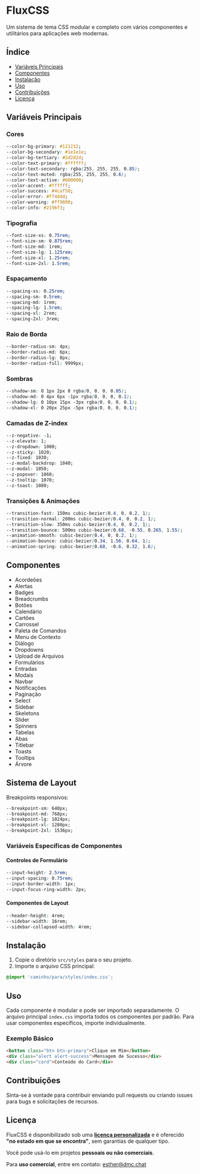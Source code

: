 # FluxCSS

Um sistema de tema CSS modular e completo com vários componentes e utilitários para aplicações web modernas.

## Índice

- [Variáveis Principais](#variáveis-principais)
- [Componentes](#componentes)
- [Instalação](#instalação)
- [Uso](#uso)
- [Contribuições](#contribuições)
- [Licença](#licença)

## Variáveis Principais

### Cores
```css
--color-bg-primary: #121212;
--color-bg-secondary: #1e1e1e;
--color-bg-tertiary: #2d2d2d;
--color-text-primary: #ffffff;
--color-text-secondary: rgba(255, 255, 255, 0.85);
--color-text-muted: rgba(255, 255, 255, 0.6);
--color-text-active: #000000;
--color-accent: #ffffff;
--color-success: #4caf50;
--color-error: #ff4d4d;
--color-warning: #ff9800;
--color-info: #2196f3;
```

### Tipografia
```css
--font-size-xs: 0.75rem;
--font-size-sm: 0.875rem;
--font-size-md: 1rem;
--font-size-lg: 1.125rem;
--font-size-xl: 1.25rem;
--font-size-2xl: 1.5rem;
```

### Espaçamento
```css
--spacing-xs: 0.25rem;
--spacing-sm: 0.5rem;
--spacing-md: 1rem;
--spacing-lg: 1.5rem;
--spacing-xl: 2rem;
--spacing-2xl: 3rem;
```

### Raio de Borda
```css
--border-radius-sm: 4px;
--border-radius-md: 6px;
--border-radius-lg: 8px;
--border-radius-full: 9999px;
```

### Sombras
```css
--shadow-sm: 0 1px 2px 0 rgba(0, 0, 0, 0.05);
--shadow-md: 0 4px 6px -1px rgba(0, 0, 0, 0.1);
--shadow-lg: 0 10px 15px -3px rgba(0, 0, 0, 0.1);
--shadow-xl: 0 20px 25px -5px rgba(0, 0, 0, 0.1);
```

### Camadas de Z-index
```css
--z-negative: -1;
--z-elevate: 1;
--z-dropdown: 1000;
--z-sticky: 1020;
--z-fixed: 1030;
--z-modal-backdrop: 1040;
--z-modal: 1050;
--z-popover: 1060;
--z-tooltip: 1070;
--z-toast: 1080;
```

### Transições & Animações
```css
--transition-fast: 150ms cubic-bezier(0.4, 0, 0.2, 1);
--transition-normal: 200ms cubic-bezier(0.4, 0, 0.2, 1);
--transition-slow: 350ms cubic-bezier(0.4, 0, 0.2, 1);
--transition-bounce: 500ms cubic-bezier(0.68, -0.55, 0.265, 1.55);
--animation-smooth: cubic-bezier(0.4, 0, 0.2, 1);
--animation-bounce: cubic-bezier(0.34, 1.56, 0.64, 1);
--animation-spring: cubic-bezier(0.68, -0.6, 0.32, 1.6);
```

## Componentes

- Acordeões
- Alertas
- Badges
- Breadcrumbs
- Botões
- Calendário
- Cartões
- Carrossel
- Paleta de Comandos
- Menu de Contexto
- Diálogo
- Dropdowns
- Upload de Arquivos
- Formulários
- Entradas
- Modais
- Navbar
- Notificações
- Paginação
- Select
- Sidebar
- Skeletons
- Slider
- Spinners
- Tabelas
- Abas
- Titlebar
- Toasts
- Tooltips
- Árvore

## Sistema de Layout

Breakpoints responsivos:
```css
--breakpoint-sm: 640px;
--breakpoint-md: 768px;
--breakpoint-lg: 1024px;
--breakpoint-xl: 1280px;
--breakpoint-2xl: 1536px;
```

### Variáveis Específicas de Componentes

#### Controles de Formulário
```css
--input-height: 2.5rem;
--input-spacing: 0.75rem;
--input-border-width: 1px;
--input-focus-ring-width: 2px;
```

#### Componentes de Layout
```css
--header-height: 4rem;
--sidebar-width: 16rem;
--sidebar-collapsed-width: 4rem;
```

## Instalação

1. Copie o diretório `src/styles` para o seu projeto.
2. Importe o arquivo CSS principal:

```css
@import 'caminho/para/styles/index.css';
```

## Uso

Cada componente é modular e pode ser importado separadamente. O arquivo principal `index.css` importa todos os componentes por padrão. Para usar componentes específicos, importe individualmente.

### Exemplo Básico
```html
<button class="btn btn-primary">Clique em Mim</button>
<div class="alert alert-success">Mensagem de Sucesso</div>
<div class="card">Conteúdo do Card</div>
```

## Contribuições

Sinta-se à vontade para contribuir enviando pull requests ou criando issues para bugs e solicitações de recursos.

## Licença

FluxCSS é disponibilizado sob uma [**licença personalizada**](./license) e é oferecido **"no estado em que se encontra"**, sem garantias de qualquer tipo.

Você pode usá-lo em projetos **pessoais ou não comerciais**.

Para **uso comercial**, entre em contato: [esther@dmc.chat](mailto:esther@dmc.chat)
